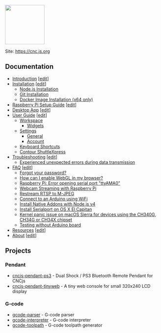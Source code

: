 [<img src="https://cnc.js.org/logo.png" width="128" height="128" />](https://cnc.js.org/)

Site: https://cnc.js.org

## Documentation
* [Introduction](https://cnc.js.org/docs/) [[edit](https://github.com/cncjs/cncjs.org/edit/master/pages/index.md)]
* [Installation](https://cnc.js.org/docs/installation/) [[edit](https://github.com/cncjs/cncjs.org/edit/master/pages/docs/installation/index.md)]
  - [Node.js Installation](https://cnc.js.org/docs/installation/#nodejs-installation)
  - [Git Installation](https://cnc.js.org/docs/installation/#git-installation)
  - [Docker Image Installation (x64 only)](https://cnc.js.org/docs/installation/#docker-image-installation-x64-only)
* [Raspberry Pi Setup Guide](https://cnc.js.org/docs/rpi-setup-guide/) [[edit](https://github.com/cncjs/cncjs.org/edit/master/pages/docs/rpi-setup-guide/index.md)]
* [Desktop App](https://cnc.js.org/docs/desktop-app/) [[edit](https://github.com/cncjs/cncjs.org/edit/master/pages/docs/desktop-app/index.md)]
* [User Guide](https://cnc.js.org/docs/user-guide/) [[edit](https://github.com/cncjs/cncjs.org/edit/master/pages/docs/user-guide/index.md)]
  - [Workspace](https://cnc.js.org/docs/user-guide/#workspace)
    - [Widgets](https://cnc.js.org/docs/user-guide/#widgets)
  - [Settings](https://cnc.js.org/docs/user-guide/#settings)
    - [General](https://cnc.js.org/docs/user-guide/#general)
    - [Account](https://cnc.js.org/docs/user-guide/#account)
  - [Keyboard Shortcuts](https://cnc.js.org/docs/user-guide/#keyboard-shortcuts)
  - [Contour ShuttleXpress](https://cnc.js.org/docs/user-guide/#contour-shuttlexpress)
* [Troubleshooting](https://cnc.js.org/docs/troubleshooting/) [[edit](https://github.com/cncjs/cncjs.org/edit/master/pages/docs/troubleshooting/index.md)]
  - [Experienced unexpected errors during data transmission](https://cnc.js.org/docs/troubleshooting/#experienced-unexpected-errors-during-data-transmission)
* [FAQ](https://cnc.js.org/docs/faq/) [[edit](https://github.com/cncjs/cncjs.org/edit/master/pages/docs/faq/index.md)]
  - [Forgot your password?](https://cnc.js.org/docs/faq/#forgot-your-password)
  - [How can I enable WebGL in my browser?](https://cnc.js.org/docs/faq/#how-can-i-enable-webgl-in-my-browser)
  - [Raspberry Pi: Error opening serial port "ttyAMA0"](https://cnc.js.org/docs/faq/#raspberry-pi-error-opening-serial-port-ttyama0)
  - [Webcam Streaming with Raspberry Pi](https://cnc.js.org/docs/faq/#webcam-streaming-with-raspberry-pi)
  - [Restream RTSP to M-JPEG](https://cnc.js.org/docs/faq/#restream-rtsp-to-m-jpeg)
  - [Connect to an Arduino using WiFi](https://cnc.js.org/docs/faq/#connect-to-an-arduino-using-wifi)
  - [Install Native Addons with Node.js v4](https://cnc.js.org/docs/faq/#install-native-addons-with-nodejs-v4)
  - [Install Serialport on OS X El Capitan](https://cnc.js.org/docs/faq/#install-serialport-on-os-x-el-capitan)
  - [Kernel panic issue on macOS Sierra for devices using the CH340G, CH34G or CH34X chipset](https://cnc.js.org/docs/faq/#kernel-panic-issue-on-macos-sierra-for-devices-using-the-ch340g-ch34g-or-ch34x-chipset)
  - [Testing without Arduino board](https://cnc.js.org/docs/faq/#testing-without-arduino-board)
* [Resources](https://cnc.js.org/docs/resources/) [[edit](https://github.com/cncjs/cncjs.org/edit/master/pages/docs/resources/index.md)]
* [About](https://cnc.js.org/docs/about/) [[edit](https://github.com/cncjs/cncjs.org/edit/master/pages/docs/about/index.md)]

## Projects

### Pendant

* [cncjs-pendant-ps3](https://github.com/cncjs/cncjs-pendant-ps3) - Dual Shock / PS3 Bluetooth Remote Pendant for CNCjs
* [cncjs-pendant-tinyweb](https://github.com/cncjs/cncjs-pendant-tinyweb) - A tiny web console for small 320x240 LCD display

### G-code

* [gcode-parser](https://github.com/cncjs/gcode-parser) - G-code parser
* [gcode-interpreter](https://github.com/cncjs/gcode-interpreter) - G-code interpreter
* [gcode-toolpath](https://github.com/cncjs/gcode-toolpath) - G-code toolpath generator